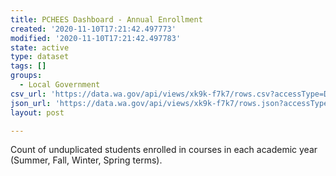 ```yaml
---
title: PCHEES Dashboard - Annual Enrollment
created: '2020-11-10T17:21:42.497773'
modified: '2020-11-10T17:21:42.497783'
state: active
type: dataset
tags: []
groups:
  - Local Government
csv_url: 'https://data.wa.gov/api/views/xk9k-f7k7/rows.csv?accessType=DOWNLOAD'
json_url: 'https://data.wa.gov/api/views/xk9k-f7k7/rows.json?accessType=DOWNLOAD'
layout: post

---
```

Count of unduplicated students enrolled in courses in each academic year (Summer, Fall, Winter, Spring terms).
